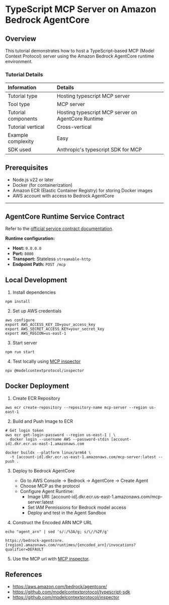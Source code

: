 # TypeScript MCP Server on Amazon Bedrock AgentCore

## Overview

This tutorial demonstrates how to host a TypeScript-based MCP (Model Context Protocol) server using the Amazon Bedrock AgentCore runtime environment.


### Tutorial Details

| Information         | Details                                                   |
|:--------------------|:----------------------------------------------------------|
| Tutorial type       | Hosting typescript MCP server                             |
| Tool type           | MCP server                                                |
| Tutorial components | Hosting typescript MCP server on AgentCore Runtime        |
| Tutorial vertical   | Cross-vertical                                            |
| Example complexity  | Easy                                                      |
| SDK used            | Anthropic's typescript SDK for MCP                        |

## Prerequisites

- Node.js v22 or later  
- Docker (for containerization)  
- Amazon ECR (Elastic Container Registry) for storing Docker images  
- AWS account with access to Bedrock AgentCore  

---

## AgentCore Runtime Service Contract

Refer to the [official service contract documentation](https://docs.aws.amazon.com/bedrock-agentcore/latest/devguide/runtime-service-contract.html).

**Runtime configuration:**
- **Host:** `0.0.0.0`  
- **Port:** `8000`  
- **Transport:** Stateless `streamable-http`  
- **Endpoint Path:** `POST /mcp`  

## Local Development

1. Install dependencies

```
npm install
```

2. Set up AWS credentials
```
aws configure
export AWS_ACCESS_KEY_ID=your_access_key
export AWS_SECRET_ACCESS_KEY=your_secret_key
export AWS_REGION=us-east-1
```

3. Start server
```
npm run start
```

4. Test locally using [MCP inspector](https://github.com/modelcontextprotocol/inspector)

```
npx @modelcontextprotocol/inspector
```

## Docker Deployment

1. Create ECR Repository
```
aws ecr create-repository --repository-name mcp-server --region us-east-1
```
2. Build and Push Image to ECR
```
# Get login token
aws ecr get-login-password --region us-east-1 | \
  docker login --username AWS --password-stdin [account-id].dkr.ecr.us-east-1.amazonaws.com

docker buildx --platform linux/arm64 \
  -t [account-id].dkr.ecr.us-east-1.amazonaws.com/mcp-server:latest --push .
```

3. Deploy to Bedrock AgentCore

    - Go to AWS Console → Bedrock → AgentCore → Create Agent
    - Choose MCP as the protocol
    - Configure Agent Runtime:
        - Image URI: [account-id].dkr.ecr.us-east-1.amazonaws.com/mcp-server:latest
        - Set IAM Permissions for Bedrock model access
        - Deploy and test in the Agent Sandbox


4. Construct the Encoded ARN MCP URL

```
echo "agent_arn" | sed 's/:/%3A/g; s/\//%2F/g'
```

```
https://bedrock-agentcore.{region}.amazonaws.com/runtimes/{encoded_arn}/invocations?qualifier=DEFAULT
```

5. Use the MCP url with [MCP inspector](https://github.com/modelcontextprotocol/inspector).

## References
- https://aws.amazon.com/bedrock/agentcore/
- https://github.com/modelcontextprotocol/typescript-sdk
- https://github.com/modelcontextprotocol/inspector


